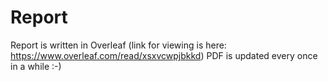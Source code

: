 # Report

Report is written in Overleaf (link for viewing is here: https://www.overleaf.com/read/xsxvcwpjbkkd)
PDF is updated every once in a while :-)